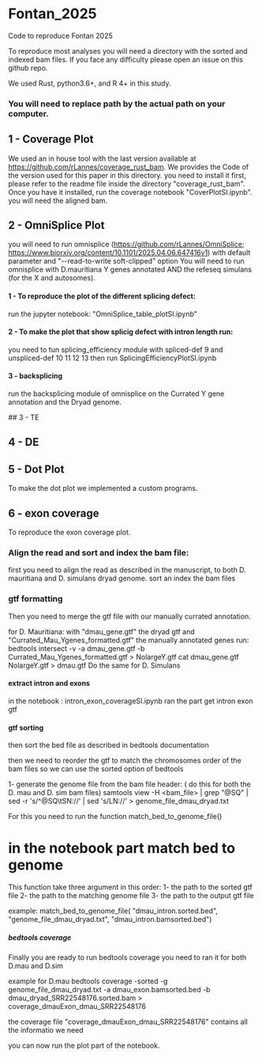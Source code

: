 # Fontan_2025
Code to reproduce Fontan 2025

To reproduce most analyses you will need a directory with the sorted and indexed bam files.
If you face any difficulty please open an issue on this github repo.


We used Rust, python3.6+, and R 4+ in this study.

### You will need to replace path by the actual path on your computer.

## 1 - Coverage Plot
We used an in house tool with the last version available at https://github.com/rLannes/coverage_rust_bam.
We provides the Code of the version used for this paper in this directory.
you need to install it first, please refer to the readme file inside the directory "coverage_rust_bam".
Once you have it installed, run the coverage notebook "CoverPlotSI.ipynb". you will need the aligned bam.


## 2 - OmniSplice Plot
you will need to run omnisplice (https://github.com/rLannes/OmniSplice; https://www.biorxiv.org/content/10.1101/2025.04.06.647416v1) with default parameter and  "--read-to-write soft-clipped" option
You will need to run omnisplice with D.mauritiana Y genes annotated AND the refeseq simulans (for the X and autosomes).

#### 1 - To reproduce the plot of the different splicing defect:
run the jupyter notebook:
  "OmniSplice_table_plotSI.ipynb"

#### 2 - To make the plot that show splicig defect with intron length run:
you need to tun splicing_efficiency module
with spliced-def 9
and unspliced-def 10 11 12 13
then run SplicingEfficiencyPlotSI.ipynb

#### 3 - backsplicing
run the backsplicing module of omnisplice on the Currated Y gene annotation and the Dryad genome. 

## 3 - TE


## 4 - DE


## 5 - Dot Plot
To make the dot plot we implemented a custom programs.

## 6 - exon coverage 
To reproduce the exon coverage plot.

### Align the read and sort and index the bam file:

first you need to align the read as described in the manuscript, to both D. mauritiana and D. simulans dryad genome.
sort an index the bam files



### gtf formatting

Then you need to merge the gtf file with our manually currated annotation.

for D. Mauritiana:
with "dmau_gene.gtf" the dryad gtf
and "Currated_Mau_Ygenes_formatted.gtf" the manually annotated genes
run:
bedtools intersect -v  -a dmau_gene.gtf  -b  Currated_Mau_Ygenes_formatted.gtf > NolargeY.gtf
cat dmau_gene.gtf NolargeY.gtf > dmau.gtf
Do the same for D. Simulans

#### extract intron and exons
in the notebook : intron_exon_coverageSI.ipynb
ran the part get intron exon gtf

#### gtf sorting



then sort the bed file as described in bedtools documentation

then we need to reorder the gtf to match the chromosomes order of the bam files so we can use the sorted option of bedtools


1- generate the genome file from the bam file header: ( do this for both the D. mau and D. sim bam files)
	samtools view -H <bam_file> | grep "@SQ" | sed -r 's/^@SQ\tSN://' | sed 's/LN://' > genome_file_dmau_dryad.txt


For this you need to run the function  match_bed_to_genome_file()
 # in the notebook part match bed to genome

This function take three argument in this order:
1- the path to the sorted gtf file
2- the path to the matching genome file
3- the path to the output gtf file


example:
match_bed_to_genome_file( "dmau_intron.sorted.bed",
                         "genome_file_dmau_dryad.txt",
                          "dmau_intron.bamsorted.bed")

##### bedtools coverage
Finally you are ready to run bedtools coverage
you need to ran it for both D.mau and D.sim

example for D.mau
bedtools coverage -sorted -g genome_file_dmau_dryad.txt -a dmau_exon.bamsorted.bed -b dmau_dryad_SRR22548176.sorted.bam > coverage_dmauExon_dmau_SRR22548176

the coverage file "coverage_dmauExon_dmau_SRR22548176" contains all the informatio we need

you can now run the plot part of the notebook.







